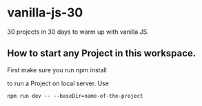 # vanilla-js-30

30 projects in 30 days to warm up with vanilla JS.

## How to start any Project in this workspace.

First make sure you run npm install

to run a Project on local server. Use <br/>


```npm run dev -- --baseDir=name-of-the-project```